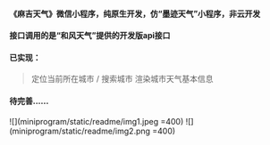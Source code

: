 #### 《麻吉天气》微信小程序，纯原生开发，仿“墨迹天气”小程序，非云开发
#### 接口调用的是“和风天气”提供的开发版api接口
#### 已实现：
  > 定位当前所在城市 / 搜索城市
  > 渲染城市天气基本信息
#### 待完善......

![](miniprogram/static/readme/img1.jpeg =400)
![](miniprogram/static/readme/img2.png =400)